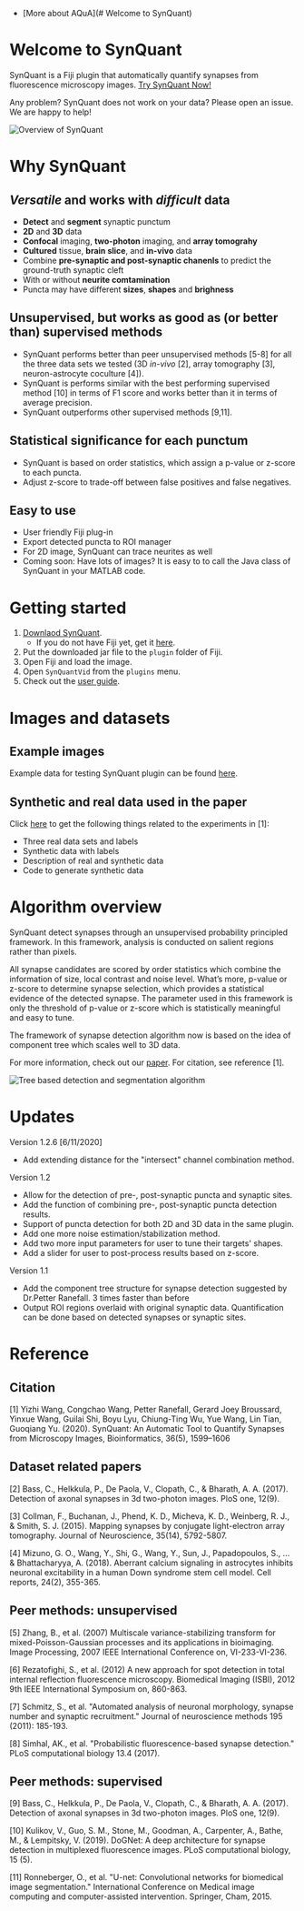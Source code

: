- [More about AQuA](# Welcome to SynQuant)

# Welcome to SynQuant
SynQuant is a Fiji plugin that automatically quantify synapses from fluorescence microscopy images. [Try SynQuant Now!](#Getting-started)

Any problem? SynQuant does not work on your data? 
Please open an issue. We are happy to help!

![Overview of SynQuant](img/example_data.png)

# Why SynQuant

## *Versatile* and works with *difficult* data
* **Detect** and **segment** synaptic punctum
* **2D** and **3D** data
* **Confocal** imaging, **two-photon** imaging, and **array tomograhy**
* **Cultured** tissue, **brain slice**, and **in-vivo** data
* Combine **pre-synaptic and post-synaptic chanenls** to predict the ground-truth synaptic cleft
* With or without **neurite comtamination** 
* Puncta may have different **sizes**, **shapes** and **brighness**

## Unsupervised, but works as good as (or better than) supervised methods
* SynQuant performs better than peer unsupervised methods [5-8] for all the three data sets we tested (3D *in-vivo* [2], array tomography [3], neuron-astrocyte coculture [4]).
* SynQuant is performs similar with the best performing supervised method [10] in terms of F1 score and works better than it in terms of average precision.
* SynQuant outperforms other supervised methods [9,11].
<!-- * Training an supervised methods is non-trivial: sufficient training labels, experimenting with all kinds of network architectures or feature extraction algorithms, and somehow boring parameter tuning.  -->
<!-- * **We suggest trying SynQuant on your data before using the supervised methods**. -->

## Statistical significance for each punctum
* SynQuant is based on order statistics, which assign a p-value or z-score to each puncta. 
* Adjust z-score to trade-off between false positives and false negatives.

## Easy to use
* User friendly Fiji plug-in
* Export detected puncta to ROI manager
* For 2D image, SynQuant can trace neurites as well
* Coming soon: Have lots of images? It is easy to to call the Java class of SynQuant in your MATLAB code.

<!-- # Getting started
1. Download the Fiji plugin [here](https://github.com/yu-lab-vt/SynQuant/releases).
2. Put the downloaded jar file to the plugin folder of Fiji.
3. Open Fiji and load the data. Then open SynQuantVid from the plugins menu.

For more details, download our user guide [here](https://drive.google.com/file/d/1YND2SoC8yUhU6LBVBY-8TO1Wul8f0TnO/view?usp=sharing). -->

# Getting started
1. [Downlaod SynQuant](https://github.com/yu-lab-vt/SynQuant/releases). 
    * If you do not have Fiji yet, get it [here](https://fiji.sc/).
2. Put the downloaded jar file to the `plugin` folder of Fiji.
3. Open Fiji and load the image. 
4. Open `SynQuantVid` from the `plugins` menu.
5. Check out the [user guide](https://drive.google.com/file/d/1YND2SoC8yUhU6LBVBY-8TO1Wul8f0TnO/view?usp=sharing).


# Images and datasets
## Example images
Example data for testing SynQuant plugin can be found [here](https://drive.google.com/drive/folders/1IZS_1Vp3o54NBx0doTdjhUTt_hvUxi9b?usp=sharing).

## Synthetic and real data used in the paper
Click [here](https://github.com/yu-lab-vt/SynQuant-data) to get the following things related to the experiments in [1]:
* Three real data sets and labels
* Synthetic data with labels
* Description of real and synthetic data
* Code to generate synthetic data

# Algorithm overview
SynQuant detect synapses through an unsupervised probability principled framework. In this framework, analysis is conducted on salient regions rather than pixels. 

All synapse candidates are scored by order statistics which combine the information of size, local contrast and noise level. What’s more, p-value or z-score to determine synapse selection, which provides a statistical evidence of the detected synapse. 
The parameter used in this framework is only the threshold of p-value or z-score which is statistically meaningful and easy to tune. 

The framework of synapse detection algorithm now is based on the idea of component tree which scales well to 3D data. 

For more information, check out our [paper](https://academic.oup.com/bioinformatics/article/36/5/1599/5584198). For citation, see reference [1].

![Tree based detection and segmentation algorithm](img/tree.png)


# Updates
Version 1.2.6 [6/11/2020]
* Add extending distance for the "intersect" channel combination method.

Version 1.2
* Allow for the detection of pre-, post-synaptic puncta and synaptic sites.
* Add the function of combining pre-, post-synaptic puncta detection results.
* Support of puncta detection for both 2D and 3D data in the same plugin.
* Add one more noise estimation/stabilization method.
* Add two more input parameters for user to tune their targets' shapes.
* Add a slider for user to post-process results based on z-score.

Version 1.1
* Add the component tree structure for synapse detection suggested by Dr.Petter Ranefall. 3 times faster than before
* Output ROI regions overlaid with original synaptic data. Quantification can be done based on detected synapses or synaptic sites.

# Reference
## Citation
[1] Yizhi Wang, Congchao Wang, Petter Ranefall, Gerard Joey Broussard, Yinxue Wang, Guilai Shi, Boyu Lyu, Chiung-Ting Wu, Yue Wang, Lin Tian, Guoqiang Yu. (2020). SynQuant: An Automatic Tool to Quantify Synapses from Microscopy Images, Bioinformatics, 36(5), 1599–1606

## Dataset related papers
[2] Bass, C., Helkkula, P., De Paola, V., Clopath, C., & Bharath, A. A. (2017). Detection of axonal synapses in 3d two-photon images. PloS one, 12(9).

[3] Collman, F., Buchanan, J., Phend, K. D., Micheva, K. D., Weinberg, R. J., & Smith, S. J. (2015). Mapping synapses by conjugate light-electron array tomography. Journal of Neuroscience, 35(14), 5792-5807.

[4] Mizuno, G. O., Wang, Y., Shi, G., Wang, Y., Sun, J., Papadopoulos, S., ... & Bhattacharyya, A. (2018). Aberrant calcium signaling in astrocytes inhibits neuronal excitability in a human Down syndrome stem cell model. Cell reports, 24(2), 355-365.

## Peer methods: unsupervised
[5] Zhang, B., et al. (2007) Multiscale variance-stabilizing transform for mixed-Poisson-Gaussian processes and its applications in bioimaging. Image Processing, 2007 IEEE International Conference on, VI-233-VI-236.

[6] Rezatofighi, S., et al. (2012) A new approach for spot detection in total internal reflection fluorescence microscopy. Biomedical Imaging (ISBI), 2012 9th IEEE International Symposium on, 860-863.

[7] Schmitz, S., et al. "Automated analysis of neuronal morphology, synapse number and synaptic recruitment." Journal of neuroscience methods 195 (2011): 185-193.

[8] Simhal, AK., et al. "Probabilistic fluorescence-based synapse detection." PLoS computational biology 13.4 (2017).

## Peer methods: supervised
[9] Bass, C., Helkkula, P., De Paola, V., Clopath, C., & Bharath, A. A. (2017). Detection of axonal synapses in 3d two-photon images. PloS one, 12(9).

[10] Kulikov, V., Guo, S. M., Stone, M., Goodman, A., Carpenter, A., Bathe, M., & Lempitsky, V. (2019). DoGNet: A deep architecture for synapse detection in multiplexed fluorescence images. PLoS computational biology, 15 (5).

[11] Ronneberger, O., et al. "U-net: Convolutional networks for biomedical image segmentation." International Conference on Medical image computing and computer-assisted intervention. Springer, Cham, 2015.

